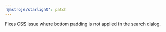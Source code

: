 ```yaml
---
'@astrojs/starlight': patch
---
```


Fixes CSS issue where bottom padding is not applied in the search dialog.
